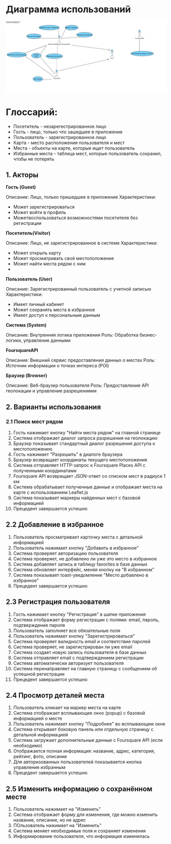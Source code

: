 # Диаграмма использований

![Использования](../images/UseCase.png)


# Глоссарий:

* Посетитель - незарегестрированное лицо
* Гость - лицо, только что зашедшее в приложение
* Пользователь - зарегистрированное лицо
* Карта - место расположения пользователя и мест
* Места - объекты на карте, которые ищет пользователь
* Избранные места - таблица мест, которые пользователь сохранил, чтобы не потерять

## 1. Акторы
**Гость (Guest)**

Описание: Лицо, только пришедшее в приложение
Характеристики:
*  Может зарегистрироваться
* Может войти в профиль
* Можетвоспользоваться возможностями посетителя без регистрации

**Посетитель(Visitor)**

Описание: Лицо, не зарегистрированное в системе
Характеристики:

* Может открыть карту
* Может просматривать своё местоположение
* Может найти места рядом с ним
* 
**Пользователь (User)**

Описание: Зарегистрированный пользователь с учетной записью
Характеристики:
* Имеет личный кабинет
* Может сохранять места в избранное
* Имеет доступ к персональным данным

**Система (System)**

Описание: Внутренняя логика приложения
Роль: Обработка бизнес-логики, управление данными

**FoursquareAPI**

Описание: Внешний сервис предоставления данных о местах
Роль: Источник информации о точках интереса (POI)

**Браузер (Browser)**

Описание: Веб-браузер пользователя
Роль: Предоставление API геолокации и управление разрешениями

## 2. Варианты использования

### 2.1 Поиск мест рядом

1) Гость нажимает кнопку "Найти места рядом" на главной странице
2) Система отображает диалог запроса разрешения на геолокацию
3) Браузер показывает стандартный диалог разрешения доступа к местоположению
4) Гость нажимает "Разрешить" в диалоге браузера
5) Браузер возвращает координаты текущего местоположения
6) Система отправляет HTTP-запрос к Foursquare Places API с полученными координатами
7) Foursquare API возвращает JSON-ответ со списком мест в радиусе 1 км
8) Система обрабатывает полученные данные и отображает места на карте с использованием Leaflet.js
9) Система показывает маркеры найденных мест с базовой информацией
10) Прецедент завершается успешно

## 2.2 Добавление в избранное

1) Пользователь просматривает карточку места с детальной информацией
2) Пользователь нажимает кнопку "Добавить в избранное"
3) Система проверяет авторизацию пользователя
4) Система проверяет, не добавлено ли уже это место в избранное
5) Система добавляет запись в таблицу favorites в базе данных
6) Система обновляет интерфейс, меняя кнопку на "В избранном"
7) Система показывает toast-уведомление "Место добавлено в избранное"
8) Прецедент завершается успешно

## 2.3 Регистрация пользователя

1) Гость нажимает кнопку "Регистрация" в шапке приложения
2) Система отображает форму регистрации с полями: email, пароль, подтверждение пароля
3) Пользователь заполняет все обязательные поля
4) Пользователь нажимает кнопку "Зарегистрироваться"
5) Система проверяет валидность email и соответствие паролей
6) Система проверяет, не зарегистрирован ли уже email
7) Система создает новую запись пользователя в базе данных
8) Система отправляет email с подтверждением регистрации
9) Система автоматически авторизует пользователя
10) Система перенаправляет на главную страницу с сообщением об успешной регистрации
11) Прецедент завершается успешно

## 2.4 Просмотр деталей места

1) Пользователь кликает на маркер места на карте
2) Система отображает всплывающее окно (popup) с базовой информацией о месте
3) Пользователь нажимает кнопку "Подробнее" во всплывающем окне
4) Система открывает боковую панель или отдельную страницу с детальной информацией
5) Система загружает дополнительные данные с Foursquare API (если необходимо)
6) Отображается полная информация: название, адрес, категория, рейтинг, фото, описание
7) Для авторизованных пользователей показывается кнопка управления избранным
8) Прецедент завершается успешно

## 2.5 Изменить информацию о сохранённом месте

1) Пользователь нажимает на "Изменить"
2) Система отображает форму для изменения, где можно изменить название, описание, но не адрес
3) ПОльзователь нажимает на "Изменить"
4) Система меняет необходимые поля и сохраняет изменения
5) Информирование пользователя, что информация изменилась

